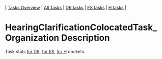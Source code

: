 | [Tasks Overview](../tasks-overview.md) | [All Tasks](../alltasks.md) | [DR tasks](../docket-DR/tasklist.md) | [ES tasks](../docket-ES/tasklist.md) | [H tasks](../docket-H/tasklist.md) |

# HearingClarificationColocatedTask_Organization Description

Task stats [for DR](../docket-DR/HearingClarificationColocatedTask_Organization.md), [for ES](../docket-ES/HearingClarificationColocatedTask_Organization.md), [for H](../docket-H/HearingClarificationColocatedTask_Organization.md) dockets.

